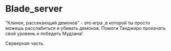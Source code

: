 # Blade_server
"Клинок, рассекающий демонов" - это игра ,в которой ты просто можешь расслабиться и убивать демонов. Помоги Танджиро прокачать свой уровень и победить Мудзана!

Серверная часть.
